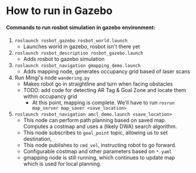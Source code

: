 # How to run in Gazebo

#### Commands to run rosbot simulation in gazebo environment:
1. `roslaunch rosbot_gazebo rosbot_world.launch`
    * Launches world in gazebo, rosbot isn't there yet
2. `roslaunch rosbot_description rosbot_gazebo.launch`
    * Adds rosbot to gazebo simulation
3. `roslaunch rosbot_navigation gmapping_demo.launch`
    * Adds mapping node, generates occupancy grid based of laser scans
4. Run Mingi's node `wandering.py`
    * Makes robot go in straightline and turn when facing obstacles 
    * TODO: add code for detecting AR Tag & Goal Zone and locate them within occupancy grid 
      * At this point, mapping is complete. We'll have to run `rosrun map_server map_saver <save_location>`
5.  `roslaunch rosbot_navigation amcl_demo.launch <save_location>`
    * This node can perform path planning based on saved map. Computes a costmap and uses a (likely DWA) search algorithm.
    * This node subscribes to `goal_point` topic, allowing us to set destination,
    * This node publishes to `cmd_vel`, instructing robot to go forward.
    * Configurable costmap and other parameters based on `*.yaml`
    * gmapping node is still running, which continues to update map which is used for local planning.